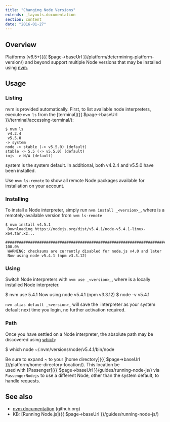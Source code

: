 ```yaml
---
title: "Changing Node Versions"
extends: _layouts.documentation
section: content
date: "2016-01-27"
---
```


## Overview

Platforms [v6.5+]({{ $page->baseUrl }}/platform/determining-platform-version/) and beyond support multiple Node versions that may be installed using [nvm](https://github.com/creationix/nvm).

## Usage

### Listing

nvm is provided automatically. First, to list available node interpreters, execute `nvm ls` from the [terminal]({{ $page->baseUrl }}/terminal/accessing-terminal/):

```
$ nvm ls
 v4.2.4
 v5.5.0
-> system
node -> stable (-> v5.5.0) (default)
stable -> 5.5 (-> v5.5.0) (default)
iojs -> N/A (default)
```

system is the system default. In additional, both v4.2.4 and v5.5.0 have been installed.

Use `nvm ls-remote` to show all remote Node packages available for installation on your account.

### Installing

To install a Node interpreter, simply run `nvm install _<version>_`, where _<version>_ is a remotely-available version from `nvm ls-remote`

```
$ nvm install v4.5.1
 Downloading https://nodejs.org/dist/v5.4.1/node-v5.4.1-linux-x64.tar.xz...
 ######################################################################## 100.0%
 WARNING: checksums are currently disabled for node.js v4.0 and later
 Now using node v5.4.1 (npm v3.3.12)

```

### Using

Switch Node interpreters with `nvm use _<version>_`, where _<version>_ is a locally installed Node interpreter.

$ nvm use 5.4.1
Now using node v5.4.1 (npm v3.3.12)
$ node -v
v5.4.1

`nvm alias default _<version>_` will save the _<version>_ interpreter as your system default next time you login, no further activation required.

### Path

Once you have settled on a Node interpreter, the absolute path may be discovered using [which](http://apiscp.com/linux-man/man1/which.1.html):

$ which node
~/.nvm/versions/node/v5.4.1/bin/node

Be sure to expand ~ to your [home directory]({{ $page->baseUrl }}/platform/home-directory-location/). This location be used with [Passenger]({{ $page->baseUrl }}/guides/running-node-js/) via `PassengerNodejs` to use a different Node, other than the system default, to handle requests.

## See also

- [nvm documentation](https://github.com/creationix/nvm/blob/master/README.markdown) (github.org)
- KB: [Running Node.js]({{ $page->baseUrl }}/guides/running-node-js/)
